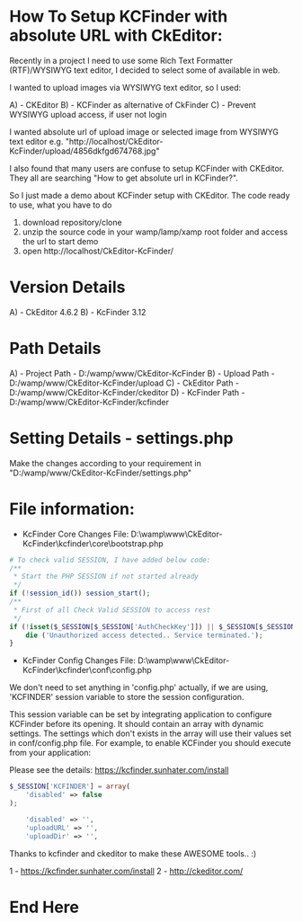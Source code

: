 # How To Setup KCFinder with absolute URL with CkEditor:

Recently in a project I need to use some Rich Text Formatter (RTF)/WYSIWYG text editor, I decided to select some of available in web.

I wanted to upload images via WYSIWYG text editor, so I used:

A) - CKEditor
B) - KCFinder as alternative of CkFinder
C) - Prevent WYSIWYG upload access, if user not login

I wanted absolute url of upload image or selected image from WYSIWYG text editor
e.g. "http://localhost/CkEditor-KcFinder/upload/4856dkfgd674768.jpg"

I also found that many users are confuse to setup KCFinder with CKEditor. They all are searching "How to get absolute url in KCFinder?".

So I just made a demo about KCFinder setup with CKEditor. The code ready to use, what you have to do

1) download repository/clone
2) unzip the source code in your wamp/lamp/xamp root folder and access the url to start demo
3) open http://localhost/CkEditor-KcFinder/

# Version Details
A) - CkEditor 4.6.2
B) - KcFinder 3.12

# Path Details
A) - Project 	Path - D:/wamp/www/CkEditor-KcFinder
B) - Upload  	Path - D:/wamp/www/CkEditor-KcFinder/upload
C) - CkEditor 	Path - D:/wamp/www/CkEditor-KcFinder/ckeditor
D) - KcFinder 	Path - D:/wamp/www/CkEditor-KcFinder/kcfinder

# Setting Details - settings.php
Make the changes according to your requirement in "D:/wamp/www/CkEditor-KcFinder/settings.php"


# File information:
- KcFinder Core Changes
File: D:\wamp\www\CkEditor-KcFinder\kcfinder\core\bootstrap.php

```php
# To check valid SESSION, I have added below code:
/**
 * Start the PHP SESSION if not started already
 */
if (!session_id()) session_start();
/**
 * First of all Check Valid SESSION to access rest 
 */
if (!isset($_SESSION[$_SESSION['AuthCheckKey']]) || $_SESSION[$_SESSION['AuthCheckKey']] === false) {
    die ('Unauthorized access detected.. Service terminated.');
}
```
- KcFinder Config Changes
File: D:\wamp\www\CkEditor-KcFinder\kcfinder\conf\config.php

We don't need to set anything in 'config.php' actually, if we are using, 'KCFINDER' session variable to store the session configuration. 

This session variable can be set by integrating application to configure KCFinder before its opening. 
It should contain an array with dynamic settings. The settings which don't exists in the array will use their values 
set in conf/config.php file. For example, to enable KCFinder you should execute from your application:

Please see the details: https://kcfinder.sunhater.com/install

```php
$_SESSION['KCFINDER'] = array(
    'disabled' => false
);
```


```php
    'disabled' => '',
    'uploadURL' => '',
    'uploadDir' => '',
 ```

Thanks to kcfinder and ckeditor to make these AWESOME tools.. :) 

1 - https://kcfinder.sunhater.com/install
2 - http://ckeditor.com/

# End Here




